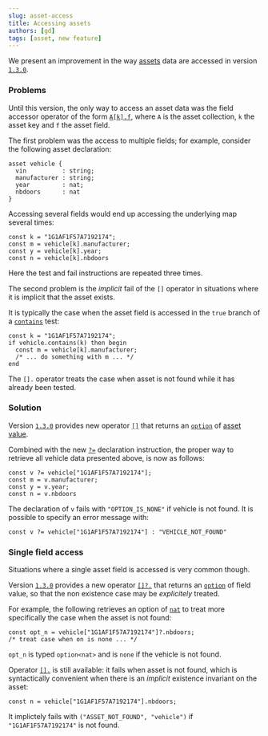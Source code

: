 ```yaml
---
slug: asset-access
title: Accessing assets
authors: [gd]
tags: [asset, new feature]
---
```


We present an improvement in the way [assets](/docs/asset) data are accessed in version [`1.3.0`](/docs/installation).

### Problems

Until this version, the only way to access an asset data was the field accessor operator of the form [`A[k].f`](/docs/reference/expressions/asset#ak--asset_keyaf), where `A` is the asset collection, `k` the asset key and `f` the asset field.

<!--truncate-->

The first problem was the access to multiple fields; for example, consider the following asset declaration:
```archetype
asset vehicle {
  vin          : string;
  manufacturer : string;
  year         : nat;
  nbdoors      : nat
}
```

Accessing several fields would end up accessing the underlying map several times:

```archetype
const k = "1G1AF1F57A7192174";
const m = vehicle[k].manufacturer;
const y = vehicle[k].year;
const n = vehicle[k].nbdoors
```

Here the test and fail instructions are repeated three times.

The second problem is the *implicit* fail of the `[]` operator in situations where it is implicit that the asset exists.

It is typically the case when the asset field is accessed in the `true` branch of a [`contains`](/docs/reference/expressions/asset#acontainsk--asset_keya) test:

```archetype
const k = "1G1AF1F57A7192174";
if vehicle.contains(k) then begin
  const m = vehicle[k].manufacturer;
  /* ... do something with m ... */
end
```

The `[].` operator treats the case when asset is not found while it has already been tested.

### Solution

Version [`1.3.0`](/docs/installation) provides new operator [`[]`](/docs/reference/expressions/asset#ak--asset_keya) that returns an [`option`](/docs/reference/types#option<T>) of [asset value](/docs/reference/types#asset_value<A>).

Combined with the new [`?=`](/docs/reference/instructions/localvariable#-) declaration instruction, the proper way to retrieve all vehicle data presented above, is now as follows:

```archetype
const v ?= vehicle["1G1AF1F57A7192174"];
const m = v.manufacturer;
const y = v.year;
const n = v.nbdoors
```

The declaration of `v` fails with `"OPTION_IS_NONE"` if vehicle is not found. It is possible to specify an error message with:
```archetype
const v ?= vehicle["1G1AF1F57A7192174"] : "VEHICLE_NOT_FOUND"
```

### Single field access

Situations where a single asset field is accessed is very common though.

Version [`1.3.0`](/docs/installation) provides a new operator [`[]?.`](/docs/reference/expressions/asset#ak--asset_keyaf) that returns an [`option`](/docs/reference/types#option<T>) of field value, so that the non existence case may be *explicitely* treated.

For example, the following retrieves an option of [`nat`](/docs/reference/types#nat) to treat more specifically the case when the asset is not found:
```archetype
const opt_n = vehicle["1G1AF1F57A7192174"]?.nbdoors;
/* treat case when on is none ... */
```

`opt_n` is typed `option<nat>` and is `none` if the vehicle is not found.

Operator [`[].`](/docs/reference/expressions/asset#ak--asset_keyaf) is still available: it fails when asset is not found, which is syntactically convenient when there is an *implicit* existence invariant on the asset:
```archetype
const n = vehicle["1G1AF1F57A7192174"].nbdoors;
```

It implictely fails with `("ASSET_NOT_FOUND", "vehicle")` if `"1G1AF1F57A7192174"` is not found.


